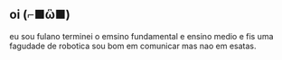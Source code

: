 ## oi (⌐■ὣ■)
eu sou fulano terminei o emsino fundamental e ensino medio e fis uma fagudade de robotica sou bom em comunicar mas nao em esatas.


<!--
**BAGREaluno/BAGREaluno** is a ✨ _special_ ✨ repository because its `README.md` (this file) appears on your GitHub profile.

Here are some ideas to get you started:

- 🔭 I’m currently working on ...
- 🌱 I’m currently learning ...
- 👯 I’m looking to collaborate on ...
- 🤔 I’m looking for help with ...
- 💬 Ask me about ...
- 📫 How to reach me: ...
- 😄 Pronouns: ...
- ⚡ Fun fact: ...
-->
